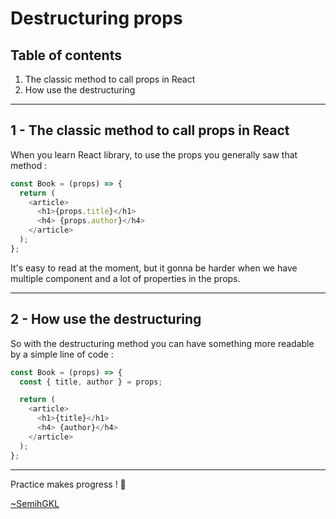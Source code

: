 # Destructuring props

## Table of contents

1. The classic method to call props in React
2. How use the destructuring

---

## 1 - The classic method to call props in React

When you learn React library, to use the props you generally saw that method :

```js
const Book = (props) => {
  return (
    <article>
      <h1>{props.title}</h1>
      <h4> {props.author}</h4>
    </article>
  );
};
```

It's easy to read at the moment, but it gonna be harder when we have multiple component and a lot of properties in the props.

---

## 2 - How use the destructuring

So with the destructuring method you can have something more readable by a simple line of code :

```js
const Book = (props) => {
  const { title, author } = props;

  return (
    <article>
      <h1>{title}</h1>
      <h4> {author}</h4>
    </article>
  );
};
```

---

Practice makes progress ! :muscle:

[~SemihGKL](https://dev.to/semihgkl)
